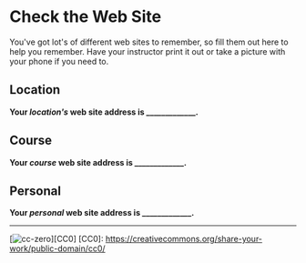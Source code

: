 # Check the Web Site

You've got lot's of different web sites to remember, so fill them out
here to help you remember. Have your instructor print it out or take
a picture with your phone if you need to.

## Location

**Your *location's* web site address is _____________.**

## Course

**Your *course* web site address is _____________.**

## Personal

**Your *personal* web site address is _____________.**

---
[![cc-zero](/assets/cc-zero.png)][CC0]
[CC0]: https://creativecommons.org/share-your-work/public-domain/cc0/
